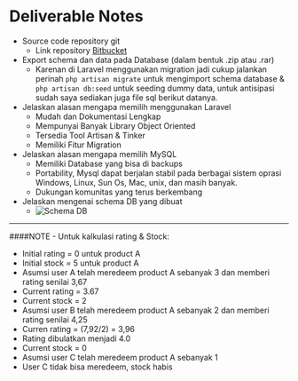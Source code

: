 # Deliverable Notes
- Source code repository git
    - Link repository [Bitbucket](https://bitbucket.org/pimenvibritania13/gift-card/src/master/)
- Export schema dan data pada Database (dalam bentuk .zip atau .rar)
    - Karenan di Laravel menggunakan migration jadi cukup jalankan perinah `php artisan migrate` untuk mengimport schema database & `php artisan db:seed` untuk seeding dummy data, untuk antisipasi sudah saya sediakan juga file sql berikut datanya. 
- Jelaskan alasan mengapa memilih menggunakan Laravel
    - Mudah dan Dokumentasi Lengkap
    - Mempunyai Banyak Library Object Oriented
    - Tersedia Tool Artisan & Tinker
    - Memiliki Fitur Migration
- Jelaskan alasan mengapa memilih MySQL
    - Memiliki Database yang bisa di backups
    - Portability, Mysql dapat berjalan stabil pada berbagai sistem oprasi Windows, Linux, Sun Os, Mac, unix, dan masih banyak.
    - Dukungan komunitas yang terus berkembang
- Jelaskan mengenai schema DB yang dibuat
    - ![Schema DB](https://imgur.com/6VQ8sIl.png)
<hr>


####NOTE - Untuk kalkulasi rating & Stock:
- Initial rating = 0 untuk product A
- Initial stock = 5 untuk product A
- Asumsi user A telah meredeem product A sebanyak 3 dan memberi rating senilai 3,67 
- Current rating = 3.67
- Current stock = 2
- Asumsi user B telah meredeem product A sebanyak 2 dan memberi rating senilai 4,25 
- Curren rating = (7,92/2) = 3,96
- Rating dibulatkan menjadi 4.0
- Current stock = 0
- Asumsi user C telah meredeem product A sebanyak 1
- User C tidak bisa meredeem, stock habis
